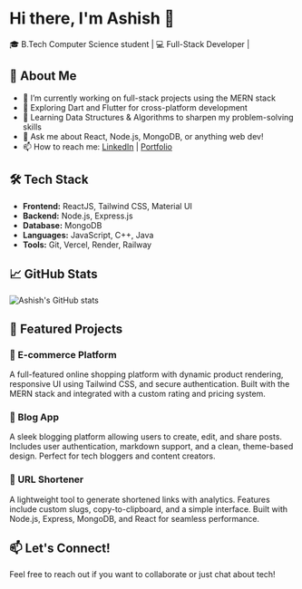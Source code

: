 # Hi there, I'm Ashish 👋

🎓 B.Tech Computer Science student | 💻 Full-Stack Developer |


## 🚀 About Me

- 🔭 I’m currently working on full-stack projects using the MERN stack
- 🌱 Exploring Dart and Flutter for cross-platform development
- 🧠 Learning Data Structures & Algorithms to sharpen my problem-solving skills
- 💬 Ask me about React, Node.js, MongoDB, or anything web dev!
- 📫 How to reach me: [LinkedIn](https://www.linkedin.com/in/ashish-kumar-jha-b47955288/) | [Portfolio](https://my-portfolio-one-nu-68.vercel.app)


## 🛠️ Tech Stack

- **Frontend:** ReactJS, Tailwind CSS, Material UI
- **Backend:** Node.js, Express.js
- **Database:** MongoDB
- **Languages:** JavaScript, C++, Java
- **Tools:** Git, Vercel, Render, Railway


## 📈 GitHub Stats

![Ashish's GitHub stats](https://github-readme-stats.vercel.app/api?username=ashishkjha&show_icons=true&theme=radical)


## 📌 Featured Projects

### 🛒 E-commerce Platform
A full-featured online shopping platform with dynamic product rendering, responsive UI using Tailwind CSS, and secure authentication. Built with the MERN stack and integrated with a custom rating and pricing system.

### 📝 Blog App
A sleek blogging platform allowing users to create, edit, and share posts. Includes user authentication, markdown support, and a clean, theme-based design. Perfect for tech bloggers and content creators.

### 🔗 URL Shortener
A lightweight tool to generate shortened links with analytics. Features include custom slugs, copy-to-clipboard, and a simple interface. Built with Node.js, Express, MongoDB, and React for seamless performance.



## 📫 Let's Connect!

Feel free to reach out if you want to collaborate or just chat about tech!
